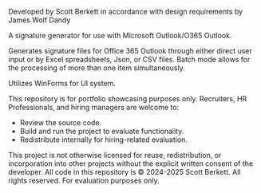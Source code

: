 Developed by Scott Berkett in accordance with design requirements by James Wolf Dandy

A signature generator for use with Microsoft Outlook/O365 Outlook.

Generates signature files for Office 365 Outlook through either direct user input or by Excel spreadsheets, Json, or CSV files.
Batch mode allows for the processing of more than one item simultaneously.

Utilizes WinForms for UI system.

This repository is for portfolio showcasing purposes only. Recruiters, HR Professionals, and hiring managers are welcome to:
- Review the source code.
- Build and run the project to evaluate functionality.
- Redistribute internally for hiring-related evaluation.

This project is not otherwise licensed for reuse, redistribution, or incorporation into other projects without the explicit written consent of the developer.
All code in this repository is © 2024-2025 Scott Berkett. All rights reserved. For evaluation purposes only.
